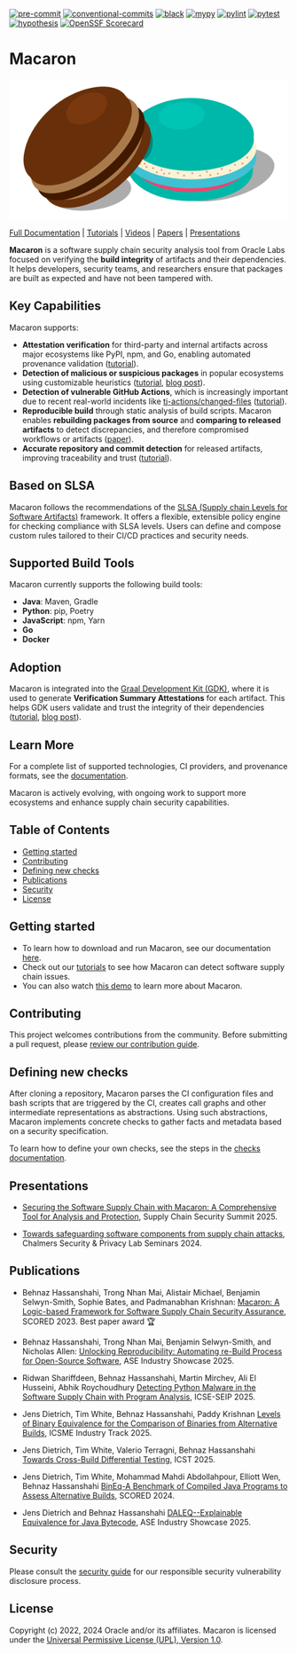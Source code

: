 [![pre-commit](https://img.shields.io/badge/pre--commit-enabled-yellow?logo=pre-commit&logoColor=white)](https://github.com/pre-commit/pre-commit) [![conventional-commits](https://img.shields.io/badge/conventional%20commits-1.0.0-yellow)](https://www.conventionalcommits.org/en/v1.0.0/) [![black](https://img.shields.io/badge/code%20style-black-000000)](https://github.com/psf/black) [![mypy](https://img.shields.io/badge/mypy-checked-brightgreen)](http://mypy-lang.org/) [![pylint](https://img.shields.io/badge/pylint-required%2010.0-brightgreen)](http://pylint.org/) [![pytest](https://img.shields.io/badge/pytest-enabled-brightgreen)](https://github.com/pytest-dev/pytest) [![hypothesis](https://img.shields.io/badge/hypothesis-tested-brightgreen.svg)](https://hypothesis.readthedocs.io/) [![OpenSSF Scorecard](https://api.securityscorecards.dev/projects/github.com/oracle/macaron/badge)](https://github.com/ossf/scorecard)

# Macaron

![Macaron](./docs/source/assets/macaron.svg)

[Full Documentation](https://oracle.github.io/macaron/index.html) | [Tutorials](https://oracle.github.io/macaron/pages/tutorials/index.html) | [Videos](https://www.youtube.com/watch?v=ebo0kGKP6bw) | [Papers](#publications) | [Presentations](#presentations)


**Macaron** is a software supply chain security analysis tool from Oracle Labs focused on verifying the **build integrity** of artifacts and their dependencies. It helps developers, security teams, and researchers ensure that packages are built as expected and have not been tampered with.

## Key Capabilities

Macaron supports:
- **Attestation verification** for third-party and internal artifacts across major ecosystems like PyPI, npm, and Go, enabling automated provenance validation ([tutorial](https://oracle.github.io/macaron/pages/tutorials/provenance.html)).
- **Detection of malicious or suspicious packages** in popular ecosystems using customizable heuristics ([tutorial](https://oracle.github.io/macaron/pages/tutorials/detect_malicious_package.html), [blog post](https://blogs.oracle.com/developers/post/detecting-malicious-behavior-in-software-supply-chain-part-1)).
- **Detection of vulnerable GitHub Actions**, which is increasingly important due to recent real-world incidents like [tj-actions/changed-files](https://www.cve.org/CVERecord?id=CVE-2025-30066) ([tutorial](https://oracle.github.io/macaron/pages/tutorials/detect_vulnerable_github_actions.html)).
- **Reproducible build** through static analysis of build scripts. Macaron enables **rebuilding packages from source** and **comparing to released artifacts** to detect discrepancies, and therefore compromised workflows or artifacts ([paper](https://arxiv.org/pdf/2410.08427)).
- **Accurate repository and commit detection** for released artifacts, improving traceability and trust ([tutorial](https://oracle.github.io/macaron/pages/tutorials/source_finder.html)).

## Based on SLSA

Macaron follows the recommendations of the [SLSA (Supply chain Levels for Software Artifacts)](https://slsa.dev) framework. It offers a flexible, extensible policy engine for checking compliance with SLSA levels. Users can define and compose custom rules tailored to their CI/CD practices and security needs.

## Supported Build Tools

Macaron currently supports the following build tools:
- **Java**: Maven, Gradle  
- **Python**: pip, Poetry  
- **JavaScript**: npm, Yarn  
- **Go**
- **Docker**

## Adoption

Macaron is integrated into the [Graal Development Kit (GDK)](https://graal.cloud/gdk/), where it is used to generate **Verification Summary Attestations** for each artifact. This helps GDK users validate and trust the integrity of their dependencies ([tutorial](https://oracle.github.io/macaron/pages/tutorials/use_verification_summary_attestation.html), [blog post](https://blogs.oracle.com/java/post/announcing-graal-development-kit-for-micronaut-460)).

## Learn More

For a complete list of supported technologies, CI providers, and provenance formats, see the [documentation](https://oracle.github.io/macaron/pages/supported_technologies/index.html).

Macaron is actively evolving, with ongoing work to support more ecosystems and enhance supply chain security capabilities.

## Table of Contents

* [Getting started](#getting-started)
* [Contributing](#contributing)
* [Defining new checks](#defining-new-checks)
* [Publications](#publications)
* [Security](#security)
* [License](#license)

## Getting started

* To learn how to download and run Macaron, see our documentation [here](https://oracle.github.io/macaron/).
* Check out our [tutorials](https://oracle.github.io/macaron/pages/tutorials/index.html) to see how Macaron can detect software supply chain issues.
* You can also watch [this demo](https://www.youtube.com/watch?v=ebo0kGKP6bw) to learn more about Macaron.

## Contributing

This project welcomes contributions from the community. Before submitting a pull request, please [review our contribution guide](./CONTRIBUTING.md).

## Defining new checks

After cloning a repository, Macaron parses the CI configuration files and bash scripts that are triggered by the CI, creates call graphs and other intermediate representations as abstractions. Using such abstractions, Macaron implements concrete checks to gather facts and metadata based on a security specification.

To learn how to define your own checks, see the steps in the [checks documentation](/src/macaron/slsa_analyzer/checks/README.md).

## Presentations

* [Securing the Software Supply Chain with Macaron: A Comprehensive Tool for Analysis and Protection](https://labs.oracle.com/pls/apex/f?p=94065:10:15059068980668:11351), Supply Chain Security Summit 2025.

* [Towards safeguarding software components from supply chain attacks](https://labs.oracle.com/pls/apex/f?p=94065:10:117744701900:10830), Chalmers Security & Privacy Lab Seminars 2024.

## Publications

* Behnaz Hassanshahi, Trong Nhan Mai, Alistair Michael, Benjamin Selwyn-Smith, Sophie Bates, and Padmanabhan Krishnan: [Macaron: A Logic-based Framework for Software Supply Chain Security Assurance](https://dl.acm.org/doi/abs/10.1145/3605770.3625213), SCORED 2023. Best paper award :trophy:

* Behnaz Hassanshahi, Trong Nhan Mai, Benjamin Selwyn-Smith, and Nicholas Allen: [Unlocking Reproducibility: Automating re-Build Process for Open-Source Software](https://arxiv.org/pdf/2509.08204), ASE Industry Showcase 2025.

* Ridwan Shariffdeen, Behnaz Hassanshahi, Martin Mirchev, Ali El Husseini, Abhik Roychoudhury [Detecting Python Malware in the Software Supply Chain with Program Analysis](https://labs.oracle.com/pls/apex/f?p=94065:10:11591088449483:11569), ICSE-SEIP 2025.

* Jens Dietrich, Tim White, Behnaz Hassanshahi, Paddy Krishnan [Levels of Binary Equivalence for the Comparison of Binaries
from Alternative Builds](https://arxiv.org/pdf/2410.08427), ICSME Industry Track 2025.

* Jens Dietrich, Tim White, Valerio Terragni, Behnaz Hassanshahi [Towards Cross-Build Differential Testing](https://labs.oracle.com/pls/apex/f?p=94065:10:11591088449483:11549), ICST 2025.

* Jens Dietrich, Tim White, Mohammad Mahdi Abdollahpour, Elliott Wen, Behnaz Hassanshahi [BinEq-A Benchmark of Compiled Java Programs to Assess Alternative Builds](https://dl.acm.org/doi/10.1145/3689944.3696162), SCORED 2024.

* Jens Dietrich and Behnaz Hassanshahi [DALEQ--Explainable Equivalence for Java Bytecode](https://arxiv.org/pdf/2508.01530), ASE Industry Showcase 2025.

## Security

Please consult the [security guide](./SECURITY.md) for our responsible security vulnerability disclosure process.

## License

Copyright (c) 2022, 2024 Oracle and/or its affiliates.
Macaron is licensed under the [Universal Permissive License (UPL), Version 1.0](./LICENSE.txt).
